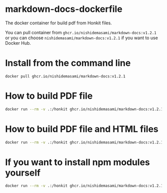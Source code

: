 # markdown-docs-dockerfile
The docker container for build pdf from Honkit files.

You can pull container from `ghcr.io/nishidemasami/markdown-docs:v1.2.1` or you can choose `nishidemasami/markdown-docs:v1.2.1` if you want to use Docker Hub.

# Install from the command line
```
docker pull ghcr.io/nishidemasami/markdown-docs:v1.2.1
```

# How to build PDF file
```bash
docker run --rm -v .:/honkit ghcr.io/nishidemasami/markdown-docs:v1.2.1 npx honkit pdf ./ ./output.pdf
```

# How to build PDF file and HTML files
```bash
docker run --rm -v .:/honkit ghcr.io/nishidemasami/markdown-docs:v1.2.1 /bin/sh -c "npx honkit build && npx honkit pdf ./ ./output.pdf"
```

# If you want to install npm modules yourself
```bash
docker run --rm -v .:/honkit ghcr.io/nishidemasami/markdown-docs:v1.2.1 /bin/sh -c "npm install && npx honkit pdf ./ ./output.pdf"
```
